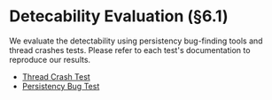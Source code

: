# Detecability Evaluation (§6.1)

We evaluate the detectability using persistency bug-finding tools and thread crashes tests. Please refer to each test's documentation to reproduce our results.

- [Thread Crash Test](./tcrash/README.md)
- [Persistency Bug Test](./pmcheck/README.md)
